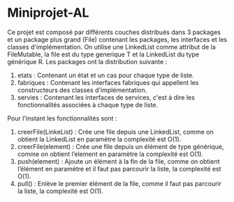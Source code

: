 # Miniprojet-AL

Ce projet est composé par différents couches distribués dans 3 packages et un package plus grand (File) contenant les packages, les interfaces et les classes d'implémentation.
On utilise une LinkedList comme attribut de la FileMutable, la file est du type generique T et la LinkedList du type générique R.
Les packages ont la distribution suivante :
1. etats : Contenant un état et un cas pour chaque type de liste.
2. fabriques : Contenant les interfaces fabriques qui appellent les constructeurs des classes d'implémentation.
3. servies : Contenant les interfaces de services, c'est à dire les fonctionnalités associées à chaque type de liste.

Pour l'instant les fonctionnalités sont :
1.	creerFile(LinkeList) : Crée une file depuis une LinkedList, comme on obtient la LinkedList en paramètre la complexité est O(1).
2.	creerFile(element) : Crée une file depuis un élément de type générique, comme on obtient l’element en paramètre la complexité est O(1).
3.	push(element) : Ajoute un élément à la fin de la file, comme on obtient l’élément en paramètre et il faut pas parcourir la liste, la complexité est O(1).
4.	pull() : Enlève le premier élément de la file, comme il faut pas parcourir la liste, la complexité est O(1).
